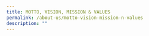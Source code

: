 ```yaml
---
title: MOTTO, VISION, MISSION & VALUES
permalink: /about-us/motto-vision-mission-n-values
description: ""
---
```

